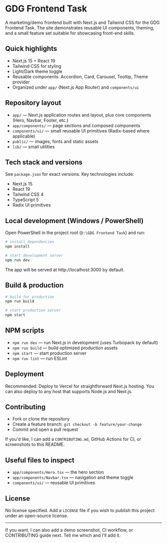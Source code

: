 # GDG Frontend Task

A marketing/demo frontend built with Next.js and Tailwind CSS for the GDG Frontend Task. The site demonstrates reusable UI components, theming, and a small feature set suitable for showcasing front-end skills.

## Quick highlights

- Next.js 15 + React 19
- Tailwind CSS for styling
- Light/Dark theme toggle
- Reusable components: Accordion, Card, Carousel, Tooltip, Theme provider
- Organized under `app/` (Next.js App Router) and `components/ui`

## Repository layout

- `app/` — Next.js application routes and layout, plus core components (Hero, Navbar, Footer, etc.)
- `app/components/` — page sections and composed components
- `components/ui/` — small reusable UI primitives (Radix-based where applicable)
- `public/` — images, fonts and static assets
- `lib/` — small utilities

## Tech stack and versions

See `package.json` for exact versions. Key technologies include:

- Next.js 15
- React 19
- Tailwind CSS 4
- TypeScript 5
- Radix UI primitives

## Local development (Windows / PowerShell)

Open PowerShell in the project root (`D:\GDG Frontend Task`) and run:

```powershell
# install dependencies
npm install

# start development server
npm run dev
```

The app will be served at http://localhost:3000 by default.

## Build & production

```powershell
# build for production
npm run build

# start production server
npm start
```

## NPM scripts

- `npm run dev` — run Next.js in development (uses Turbopack by default)
- `npm run build` — build optimized production assets
- `npm start` — start production server
- `npm run lint` — run ESLint

## Deployment

Recommended: Deploy to Vercel for straightforward Next.js hosting. You can also deploy to any host that supports Node.js and Next.js.

## Contributing

- Fork or clone the repository
- Create a feature branch: `git checkout -b feature/your-change`
- Commit and open a pull request

If you'd like, I can add a `CONTRIBUTING.md`, GitHub Actions for CI, or screenshots to this README.

## Useful files to inspect

- `app/components/Hero.tsx` — the hero section
- `app/components/Navbar.tsx` — navigation and theme toggle
- `components/ui/` — reusable UI primitives

## License

No license specified. Add a `LICENSE` file if you wish to publish this project under an open-source license.

---

If you want, I can also add a demo screenshot, CI workflow, or CONTRIBUTING guide next. Tell me which and I'll add it.
